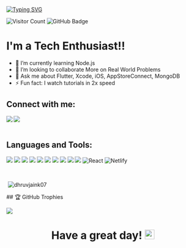 
[![Typing SVG](https://readme-typing-svg.herokuapp.com?color=ffecd2&size=29&multiline=true&width=700&lines=Dhruv+Jain's+Github+Profile)](https://git.io/typing-svg)

![Visitor Count](https://komarev.com/ghpvc/?username=dhruvjaink07&color=blueviolet&style=flat-square)
<a><img src="https://img.shields.io/github/followers/dhruvjaink07?label=Followers&style=social" alt="GitHub Badge"></a>
# I'm a Tech Enthusiast!!</b>&nbsp;

- 🌱 I’m currently learning Node.js
- 👯 I’m looking to collaborate More on Real World Problems
- 💬 Ask me about Flutter, Xcode, iOS, AppStoreConnect, MongoDB
- ⚡ Fun fact: I watch tutorials in 2x speed 

## Connect with me:
<a href="https://www.linkedin.com/in/dhruv-jain-0ab564251/" target="_blank" >
  <img align="left"  src="https://img.shields.io/badge/LinkedIn-0077B5?style=for-the-badge&logo=linkedin&logoColor=white" />
  </a>
<a href="https://x.com/djain007" target="_blank" >
    <img align="left" src="https://img.shields.io/badge/X-000000?style=for-the-badge&logo=X&logoColor=white"/>
  </a>
  <br>


<br>

 ## Languages and Tools: 
![](https://img.shields.io/badge/JavaScript-F7DF1E?style=for-the-badge&logo=javascript&logoColor=black)
![](https://img.shields.io/badge/C++-00599C?style=for-the-badge&logo=cpp&logoColor=white)
![](https://img.shields.io/badge/Java-F7AF1E?style=for-the-badge&logo=java&logoColor=black)
![](https://img.shields.io/badge/Python-FFFFFF?style=for-the-badge&logo=python&logoColor=darkgreen)
![](https://img.shields.io/badge/GitHub-100000?style=for-the-badge&logo=github&logoColor=white)
![](https://img.shields.io/badge/Git-F05032?style=for-the-badge&logo=git&logoColor=white)
![](https://img.shields.io/badge/Node.js-339933?style=for-the-badge&logo=nodedotjs&logoColor=white)
![](https://img.shields.io/badge/Express-FFFFFF?style=for-the-badge&logo=express&logoColor=darkgreen)
![](https://img.shields.io/badge/MongoDB-339933?style=for-the-badge&logo=mongodb&logoColor=white)
![](https://img.shields.io/badge/Postman-F05032?style=for-the-badge&logo=postman&logoColor=white)
![React](https://img.shields.io/badge/react-%2320232a.svg?style=for-the-badge&logo=react&logoColor=%2361DAFB)
![Netlify](https://img.shields.io/badge/netlify-%23000000.svg?style=for-the-badge&logo=netlify&logoColor=#00C7B7)

<br>
<p>&nbsp;<img align="center" src="https://github-readme-stats.vercel.app/api?username=dhruvjaink07&show_icons=true&locale=en" alt="dhruvjaink07" /></p>
## 🏆 GitHub Trophies
<p align="center">
  
![](https://github-profile-trophy.vercel.app/?username=dhruvjaink07&theme=radical&no-frame=false&no-bg=false&margin-w=2)
  
</p>
<h1><p align ="center"> Have a great day! <img src="https://media.giphy.com/media/ObNTw8Uzwy6KQ/giphy.gif" height="25px">
